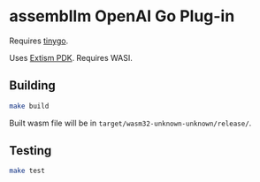 # assembllm OpenAI Go Plug-in

Requires [tinygo](https://tinygo.org/).

Uses [Extism PDK](https://github.com/extism/go-pdk). Requires WASI.

## Building

```bash
make build
```

Built wasm file will be in `target/wasm32-unknown-unknown/release/`.

## Testing

```bash
make test
```
